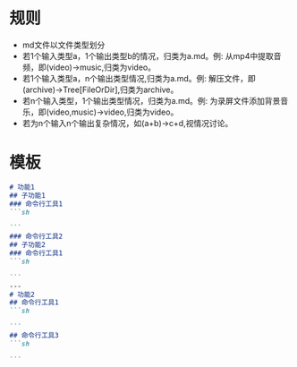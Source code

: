 # 规则
- md文件以文件类型划分
- 若1个输入类型a，1个输出类型b的情况，归类为a.md。例: 从mp4中提取音频，即(video)->music,归类为video。
- 若1个输入类型a，n个输出类型情况,归类为a.md。例: 解压文件，即(archive)->Tree[FileOrDir],归类为archive。
- 若n个输入类型，1个输出类型情况，归类为a.md。例: 为录屏文件添加背景音乐，即(video,music)->video,归类为video。
- 若为n个输入n个输出复杂情况，如(a+b)->c+d,视情况讨论。
# 模板
````md
# 功能1
## 子功能1
### 命令行工具1
```sh

```
### 命令行工具2
## 子功能2
### 命令行工具1
```sh

```
---
# 功能2
## 命令行工具1
```sh

```
## 命令行工具3
```sh

```
````
